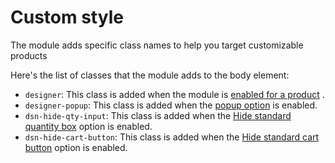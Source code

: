# Custom style

The module adds specific class names to help you target customizable products

Here's the list of classes that the module adds to the body element:

- `designer`: This class is added when the module
  is [enabled for a product](/productdesigner/product-config/04-main.md#enable-customization-for-this-product)
  .
- `designer-popup`: This class is added when the [popup option](/productdesigner/03-configuration.md#show-the-interface-in-a-popup) is enabled.
- `dsn-hide-qty-input`: This class is added when
  the [Hide standard quantity box](/productdesigner/03-configuration.md#hide-standard-quantity-box)
  option is enabled.
- `dsn-hide-cart-button`: This class is added when
  the [Hide standard cart button](/productdesigner/03-configuration.md#hide-standard-cart-button)
  option is enabled.
